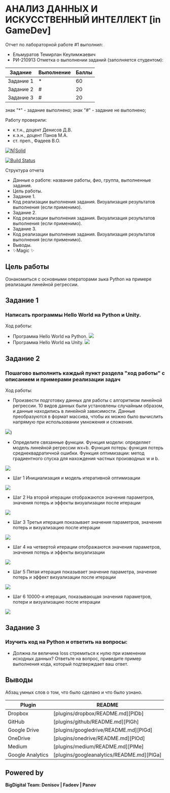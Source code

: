 # АНАЛИЗ ДАННЫХ И ИСКУССТВЕННЫЙ ИНТЕЛЛЕКТ [in GameDev]
Отчет по лабораторной работе #1 выполнил:
- Ельмуратов Темирлан Кеулимжаевич
- РИ-210913
Отметка о выполнении заданий (заполняется студентом):

| Задание | Выполнение | Баллы |
| ------ | ------ | ------ |
| Задание 1 | * | 60 |
| Задание 2 | # | 20 |
| Задание 3 | # | 20 |

знак "*" - задание выполнено; знак "#" - задание не выполнено;

Работу проверили:
- к.т.н., доцент Денисов Д.В.
- к.э.н., доцент Панов М.А.
- ст. преп., Фадеев В.О.

[![N|Solid](https://cldup.com/dTxpPi9lDf.thumb.png)](https://nodesource.com/products/nsolid)

[![Build Status](https://travis-ci.org/joemccann/dillinger.svg?branch=master)](https://travis-ci.org/joemccann/dillinger)

Структура отчета

- Данные о работе: название работы, фио, группа, выполненные задания.
- Цель работы.
- Задание 1.
- Код реализации выполнения задания. Визуализация результатов выполнения (если применимо).
- Задание 2.
- Код реализации выполнения задания. Визуализация результатов выполнения (если применимо).
- Задание 3.
- Код реализации выполнения задания. Визуализация результатов выполнения (если применимо).
- Выводы.
- ✨Magic ✨

## Цель работы
Ознакомиться с основными операторами зыка Python на примере реализации линейной регрессии.

## Задание 1
### Написать программы Hello World на Python и Unity. 
Ход работы:
- Программа Hello World на Python. 
![](https://github.com/Elm-TK/DA-in-GameDev-lab1/blob/main/Pyton%20HelloWorld.png)
- Программа Hello World на Unity.
![](https://github.com/Elm-TK/DA-in-GameDev-lab1/blob/main/Unity%20HelloWorld.png)

## Задание 2
### Пошагово выполнить каждый пункт раздела "ход работы" с описанием и примерами реализации задач

Ход работы:
- Произвести подготовку данных для работы с алгоритмом линейной регрессии. 10 видов данных были установлены случайным образом, и данные находились в линейной зависимости. Данные преобразуются в формат массива, чтобы их можно было вычислить напрямую при использовании умножения и сложения.

![](https://github.com/Elm-TK/DA-in-GameDev-lab1/blob/main/01.png))

- Определите связанные функции. Функция модели: определяет модель линейной регрессии wx+b. Функция потерь: функция потерь среднеквадратичной ошибки. Функция оптимизации: метод градиентного спуска для нахождения частных производных w и b.

![](https://github.com/Elm-TK/DA-in-GameDev-lab1/blob/main/02.png)

- Шаг 1 Инициализация и модель итеративной оптимизации

![](https://github.com/Elm-TK/DA-in-GameDev-lab1/blob/main/03.png)

- Шаг 2 На второй итерации отображаются значения параметров, значения потерь и эффекты визуализации после итерации

![](https://github.com/Elm-TK/DA-in-GameDev-lab1/blob/main/04.png)

- Шаг 3 Третья итерация показывает значения параметров, значения потерь и визуализацию после итерации

![](https://github.com/Elm-TK/DA-in-GameDev-lab1/blob/main/05.png)

- Шаг 4 на четвертой итерации отображаются значения параметров, значения потерь и эффекты визуализации

![](https://github.com/Elm-TK/DA-in-GameDev-lab1/blob/main/06.png)

- Шаг 5 Пятая итерация показывает значение параметра, значение потерь и эффект визуализации после итерации

![](https://github.com/Elm-TK/DA-in-GameDev-lab1/blob/main/07.png)

- Шаг 6 10000-я итерация, показывающая значения параметров, потери и визуализацию после итерации

![](https://github.com/Elm-TK/DA-in-GameDev-lab1/blob/main/08.png)


## Задание 3
### Изучить код на Python и ответить на вопросы:

- Должна ли величина loss стремиться к нулю при изменении исходных данных? Ответьте на вопрос, приведите пример выполнения кода, который подтверждает ваш ответ.


## Выводы

Абзац умных слов о том, что было сделано и что было узнано.

| Plugin | README |
| ------ | ------ |
| Dropbox | [plugins/dropbox/README.md][PlDb] |
| GitHub | [plugins/github/README.md][PlGh] |
| Google Drive | [plugins/googledrive/README.md][PlGd] |
| OneDrive | [plugins/onedrive/README.md][PlOd] |
| Medium | [plugins/medium/README.md][PlMe] |
| Google Analytics | [plugins/googleanalytics/README.md][PlGa] |

## Powered by

**BigDigital Team: Denisov | Fadeev | Panov**
